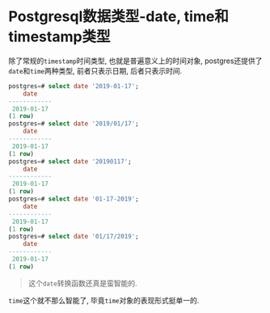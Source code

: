 # Postgresql数据类型-date, time和timestamp类型

除了常规的`timestamp`时间类型, 也就是普遍意义上的时间对象, postgres还提供了`date`和`time`两种类型, 前者只表示日期, 后者只表示时间.

```sql
postgres=# select date '2019-01-17';
    date
------------
 2019-01-17
(1 row)
postgres=# select date '2019/01/17';
    date
------------
 2019-01-17
(1 row)
postgres=# select date '20190117';
    date
------------
 2019-01-17
(1 row)
postgres=# select date '01-17-2019';
    date
------------
 2019-01-17
(1 row)
postgres=# select date '01/17/2019';
    date
------------
 2019-01-17
(1 row)
```

> 这个`date`转换函数还真是蛮智能的.

`time`这个就不那么智能了, 毕竟`time`对象的表现形式挺单一的.